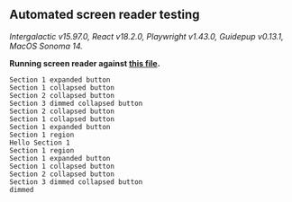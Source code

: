 ## Automated screen reader testing

_Intergalactic v15.97.0, React v18.2.0, Playwright v1.43.0,
Guidepup v0.13.1, MacOS Sonoma 14._

**Running screen reader against [this file](https://github.com/semrush/intergalactic/blob/master/website/docs/components/accordion/examples/basic_usage.tsx).**

```
Section 1 expanded button
Section 1 collapsed button
Section 2 collapsed button
Section 3 dimmed collapsed button
Section 2 collapsed button
Section 1 collapsed button
Section 1 expanded button
Section 1 region
Hello Section 1
Section 1 region
Section 1 expanded button
Section 1 collapsed button
Section 2 collapsed button
Section 3 dimmed collapsed button
dimmed
```
